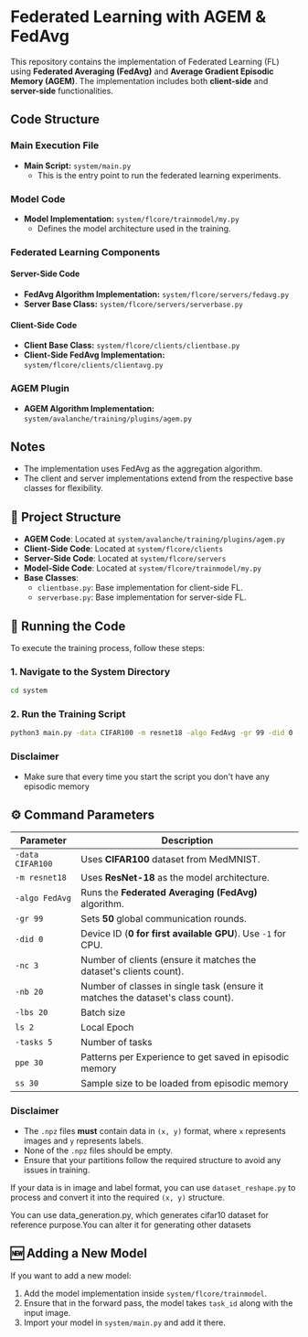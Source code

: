 # Federated Learning with AGEM & FedAvg

This repository contains the implementation of Federated Learning (FL) using **Federated Averaging (FedAvg)** and **Average Gradient Episodic Memory (AGEM)**. The implementation includes both **client-side** and **server-side** functionalities.

## Code Structure

### Main Execution File
- **Main Script:** `system/main.py`  
  - This is the entry point to run the federated learning experiments.

### Model Code
- **Model Implementation:** `system/flcore/trainmodel/my.py`  
  - Defines the model architecture used in the training.

### Federated Learning Components
#### Server-Side Code
- **FedAvg Algorithm Implementation:** `system/flcore/servers/fedavg.py`
- **Server Base Class:** `system/flcore/servers/serverbase.py`

#### Client-Side Code
- **Client Base Class:** `system/flcore/clients/clientbase.py`
- **Client-Side FedAvg Implementation:** `system/flcore/clients/clientavg.py`

### AGEM Plugin
- **AGEM Algorithm Implementation:** `system/avalanche/training/plugins/agem.py`

## Notes
- The implementation uses FedAvg as the aggregation algorithm.
- The client and server implementations extend from the respective base classes for flexibility.

## 📁 **Project Structure**
- **AGEM Code**: Located at `system/avalanche/training/plugins/agem.py`
- **Client-Side Code**: Located at `system/flcore/clients`
- **Server-Side Code**: Located at `system/flcore/servers`
- **Model-Side Code**: Located at `system/flcore/trainmodel/my.py`
- **Base Classes**:
  - `clientbase.py`: Base implementation for client-side FL.
  - `serverbase.py`: Base implementation for server-side FL.

## 🚀 **Running the Code**
To execute the training process, follow these steps:

### **1. Navigate to the System Directory**
```sh
cd system
```

### **2. Run the Training Script**
```sh
python3 main.py -data CIFAR100 -m resnet18 -algo FedAvg -gr 99 -did 0 -nc 3 -nb 20 -lbs 20 -ls 2 -tasks 5 -ppe 30 -ss 30 -alpha 0.1
```
### **Disclaimer**
- Make sure that every time you start the script you don't have any episodic memory

## ⚙ **Command Parameters**
| Parameter | Description |
|-----------|-------------|
| `-data CIFAR100` | Uses **CIFAR100** dataset from MedMNIST. |
| `-m resnet18` | Uses **ResNet-18** as the model architecture. |
| `-algo FedAvg` | Runs the **Federated Averaging (FedAvg)** algorithm. |
| `-gr 99` | Sets **50** global communication rounds. |
| `-did 0` | Device ID (**0 for first available GPU**). Use `-1` for CPU. |
| `-nc 3` | Number of clients (ensure it matches the dataset's clients count). |
| `-nb 20` | Number of classes in single task (ensure it matches the dataset's class count). |
| `-lbs 20` | Batch size |
| `ls 2` | Local Epoch |
| `-tasks 5` | Number of tasks |
| `ppe 30` | Patterns per Experience to get saved in episodic memory  |
| `ss 30` | Sample size to be loaded from episodic memory |


### **Disclaimer**
- The `.npz` files **must** contain data in `(x, y)` format, where `x` represents images and `y` represents labels.
- None of the `.npz` files should be empty.
- Ensure that your partitions follow the required structure to avoid any issues in training.

If your data is in image and label format, you can use `dataset_reshape.py` to process and convert it into the required `(x, y)` structure.

You can use data_generation.py, which generates cifar10 dataset for reference purpose.You can alter it for generating other datasets

## 🆕 **Adding a New Model**
If you want to add a new model:
1. Add the model implementation inside `system/flcore/trainmodel`.
2. Ensure that in the forward pass, the model takes `task_id` along with the input image.
3. Import your model in `system/main.py` and add it there.

